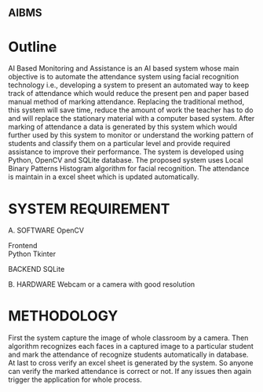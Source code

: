 ## AIBMS
# Outline

AI Based Monitoring and Assistance is an AI based system whose main objective is to 
automate the attendance system using facial recognition technology i.e., developing a system to 
present an automated way to keep track of attendance which would reduce the present pen and 
paper based manual method of marking attendance. Replacing the traditional method, this system 
will save time, reduce the amount of work the teacher has to do and will replace the stationary 
material with a computer based system. After marking of attendance a data is generated by this 
system which would further used by this system to monitor or understand the working pattern of 
students and classify them on a particular level and provide required assistance to improve their 
performance. 
          The system is developed using Python, OpenCV and SQLite database. The 
proposed system uses Local Binary Patterns Histogram algorithm for facial recognition. The 
attendance is maintain in a excel sheet which is updated automatically.

# SYSTEM REQUIREMENT  
A. SOFTWARE 
    OpenCV 

Frontend  
  Python Tkinter 

BACKEND 
  SQLite 

B. HARDWARE 
Webcam or a camera with good resolution

# METHODOLOGY 
First the system capture the image of whole classroom by a camera. Then 
algorithm recognizes each faces in a captured image to a particular student and 
mark the attendance of recognize students automatically in database. At last to 
cross verify an excel sheet is generated by the system. So anyone can verify the 
marked attendance is correct or not. If any issues then again trigger the application 
for whole process.   
  
  
 
